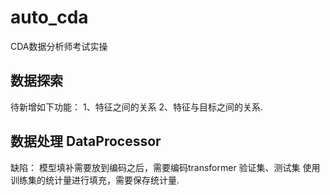 # auto_cda
CDA数据分析师考试实操

## 数据探索
待新增如下功能：
1、特征之间的关系
2、特征与目标之间的关系.

## 数据处理 DataProcessor
缺陷：
    模型填补需要放到编码之后，需要编码transformer
    验证集、测试集 使用 训练集的统计量进行填充，需要保存统计量.
